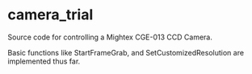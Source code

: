 # camera_trial

Source code for controlling a Mightex CGE-013 CCD Camera. 

Basic functions like StartFrameGrab, and SetCustomizedResolution are implemented thus far.
